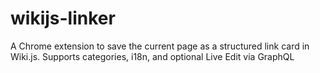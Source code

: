 # wikijs-linker
A Chrome extension to save the current page as a structured link card in Wiki.js. Supports categories, i18n, and optional Live Edit via GraphQL
